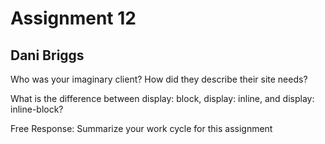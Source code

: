 # Assignment 12
## Dani Briggs

Who was your imaginary client? How did they describe their site needs?


What is the difference between display: block, display: inline, and display: inline-block?



Free Response: Summarize your work cycle for this assignment
